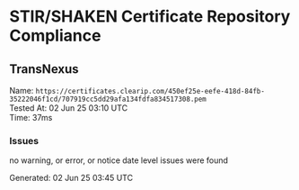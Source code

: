 # STIR/SHAKEN Certificate Repository Compliance

## TransNexus

Name: `https://certificates.clearip.com/450ef25e-eefe-418d-84fb-35222046f1cd/707919cc5dd29afa134fdfa834517308.pem`\
Tested At: 02 Jun 25 03:10 UTC\
Time: 37ms

### Issues

no warning, or error, or notice date level issues were found

Generated: 02 Jun 25 03:45 UTC
